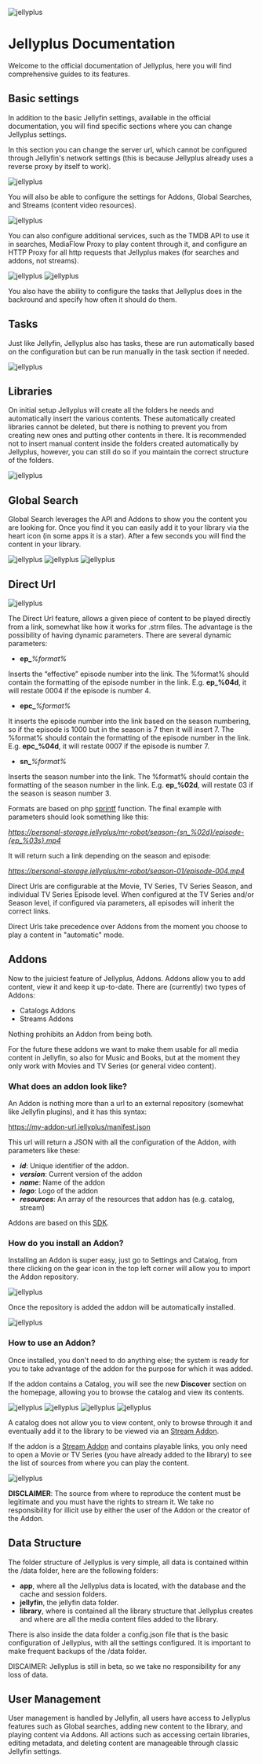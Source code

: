 ![jellyplus](https://raw.githubusercontent.com/NsCRio/jellyplus/refs/heads/main/src/img/banner-light.png)
# Jellyplus Documentation

Welcome to the official documentation of Jellyplus, here you will find comprehensive guides to its features.

## Basic settings

In addition to the basic Jellyfin settings, available in the official documentation, you will find specific sections where you can change Jellyplus settings.

In this section you can change the server url, which cannot be configured through Jellyfin's network settings (this is because Jellyplus already uses a reverse proxy by itself to work).

![jellyplus](https://raw.githubusercontent.com/NsCRio/jellyplus/refs/heads/main/docs/images/1.png)

You will also be able to configure the settings for Addons, Global Searches, and Streams (content video resources). 

![jellyplus](https://raw.githubusercontent.com/NsCRio/jellyplus/refs/heads/main/docs/images/2.png)

You can also configure additional services, such as the TMDB API to use it in searches, MediaFlow Proxy to play content through it, and configure an HTTP Proxy for all http requests that Jellyplus makes (for searches and addons, not streams).

![jellyplus](https://raw.githubusercontent.com/NsCRio/jellyplus/refs/heads/main/docs/images/3.png)
![jellyplus](https://raw.githubusercontent.com/NsCRio/jellyplus/refs/heads/main/docs/images/4.png)

You also have the ability to configure the tasks that Jellyplus does in the backround and specify how often it should do them.

## Tasks

Just like Jellyfin, Jellyplus also has tasks, these are run automatically based on the configuration but can be run manually in the task section if needed.

![jellyplus](https://raw.githubusercontent.com/NsCRio/jellyplus/refs/heads/main/docs/images/5.png)


## Libraries

On initial setup Jellyplus will create all the folders he needs and automatically insert the various contents. These automatically created libraries cannot be deleted, but there is nothing to prevent you from creating new ones and putting other contents in there. It is recommended not to insert manual content inside the folders created automatically by Jellyplus, however, you can still do so if you maintain the correct structure of the folders.

![jellyplus](https://raw.githubusercontent.com/NsCRio/jellyplus/refs/heads/main/docs/images/6.png)

## Global Search

Global Search leverages the API and Addons to show you the content you are looking for. Once you find it you can easily add it to your library via the heart icon (in some apps it is a star). After a few seconds you will find the content in your library.

![jellyplus](https://raw.githubusercontent.com/NsCRio/jellyplus/refs/heads/main/docs/images/7.png)
![jellyplus](https://raw.githubusercontent.com/NsCRio/jellyplus/refs/heads/main/docs/images/8.png)
![jellyplus](https://raw.githubusercontent.com/NsCRio/jellyplus/refs/heads/main/docs/images/9.png)

## Direct Url

![jellyplus](https://raw.githubusercontent.com/NsCRio/jellyplus/refs/heads/main/docs/images/10.png)

The Direct Url feature, allows a given piece of content to be played directly from a link, somewhat like how it works for .strm files. The advantage is the possibility of having dynamic parameters. There are several dynamic parameters:

- **ep_***%format%*

Inserts the “effective” episode number into the link. The %format% should contain the formatting of the episode number in the link. E.g. **ep_%04d**, it will restate 0004 if the episode is number 4.

- **epc_***%format%*

It inserts the episode number into the link based on the season numbering, so if the episode is 1000 but in the season is 7 then it will insert 7. The %format% should contain the formatting of the episode number in the link. E.g. **epc_%04d**, it will restate 0007 if the episode is number 7.

- **sn_***%format%*

Inserts the season number into the link. The %format% should contain the formatting of the season number in the link. E.g. **ep_%02d**, will restate 03 if the season is season number 3.

Formats are based on php [sprintf](https://www.php.net/manual/en/function.sprintf.php) function.
The final example with parameters should look something like this:

*https://personal-storage.jellyplus/mr-robot/season-{sn_%02d}/episode-{ep_%03s}.mp4*

It will return such a link depending on the season and episode:

*https://personal-storage.jellyplus/mr-robot/season-01/episode-004.mp4*

Direct Urls are configurable at the Movie, TV Series, TV Series Season, and individual TV Series Episode level. When configured at the TV Series and/or Season level, if configured via parameters, all episodes will inherit the correct links.

Direct Urls take precedence over Addons from the moment you choose to play a content in "automatic" mode.

## Addons

Now to the juiciest feature of Jellyplus, Addons. Addons allow you to add content, view it and keep it up-to-date. There are (currently) two types of Addons:

- Catalogs Addons
- Streams Addons

Nothing prohibits an Addon from being both.

For the future these addons we want to make them usable for all media content in Jellyfin, so also for Music and Books, but at the moment they only work with Movies and TV Series (or general video content).

### What does an addon look like?
An Addon is nothing more than a url to an external repository (somewhat like Jellyfin plugins), and it has this syntax:

https://my-addon-url.jellyplus/manifest.json

This url will return a JSON with all the configuration of the Addon, with parameters like these:

- ***id***: Unique identifier of the addon.
- ***version***: Current version of the addon
- ***name***: Name of the addon
- ***logo***: Logo of the addon
- ***resources***: An array of the resources that addon has (e.g. catalog, stream)

Addons are based on this [SDK](https://github.com/Stremio/stremio-addon-sdk).

### How do you install an Addon?

Installing an Addon is super easy, just go to Settings and Catalog, from there clicking on the gear icon in the top left corner will allow you to import the Addon repository.

![jellyplus](https://raw.githubusercontent.com/NsCRio/jellyplus/refs/heads/main/docs/images/11.png)

Once the repository is added the addon will be automatically installed.

![jellyplus](https://raw.githubusercontent.com/NsCRio/jellyplus/refs/heads/main/docs/images/12.png)

### How to use an Addon?

Once installed, you don't need to do anything else; the system is ready for you to take advantage of the addon for the purpose for which it was added.

If the addon contains a Catalog, you will see the new **Discover** section on the homepage, allowing you to browse the catalog and view its contents.

![jellyplus](https://raw.githubusercontent.com/NsCRio/jellyplus/refs/heads/main/docs/images/13.png)
![jellyplus](https://raw.githubusercontent.com/NsCRio/jellyplus/refs/heads/main/docs/images/14.png)
![jellyplus](https://raw.githubusercontent.com/NsCRio/jellyplus/refs/heads/main/docs/images/15.png)
![jellyplus](https://raw.githubusercontent.com/NsCRio/jellyplus/refs/heads/main/docs/images/16.png)

A catalog does not allow you to view content, only to browse through it and eventually add it to the library to be viewed via an <u>Stream Addon</u>.

If the addon is a <u>Stream Addon</u> and contains playable links, you only need to open a Movie or TV Series (you have already added to the library) to see the list of sources from where you can play the content.

![jellyplus](https://raw.githubusercontent.com/NsCRio/jellyplus/refs/heads/main/docs/images/17.png)

**DISCLAIMER**: The source from where to reproduce the content must be legitimate and you must have the rights to stream it. We take no responsibility for illicit use by either the user of the Addon or the creator of the Addon.

## Data Structure

The folder structure of Jellyplus is very simple, all data is contained within the /data folder, here are the following folders:

- **app**, where all the Jellyplus data is located, with the database and the cache and session folders.
- **jellyfin**, the jellyfin data folder.
- **library**, where is contained all the library structure that Jellyplus creates and where are all the media content files added to the library.

There is also inside the data folder a config.json file that is the basic configuration of Jellyplus, with all the settings configured.
It is important to make frequent backups of the /data folder.

DISCAIMER: Jellyplus is still in beta, so we take no responsibility for any loss of data.

## User Management

User management is handled by Jellyfin, all users have access to Jellyplus features such as Global searches, adding new content to the library, and playing content via Addons. All actions such as accessing certain libraries, editing metadata, and deleting content are manageable through classic Jellyfin settings.

